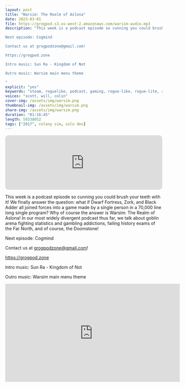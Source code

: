 ```yaml
---
layout: post
title: "Warsim: The Realm of Aslona"
date: 2023-03-01
file: https://grogpod.s3.us-west-2.amazonaws.com/warsim-audio.mp3
description: "This week is a podcast episode so cunning you could brush your teeth with it! We finally answer the question: what if Dwarf Fortress, Zork, and Black Adder all joined forces into a game made by a single person in a 70,000 line long single program? Why of course the answer is Warsim: The Realm of Aslona! In our most widely divergent podcast thus far, we talk about goblin arena fighting statistics and gambling addictions, failing history exams of the Far North, and of course, the Doomstone!

Next episode: Cogmind

Contact us at grogpodzone@gmail.com!

https://grogpod.zone

Intro music: Sun Ra - Kingdom of Not

Outro music: Warsim main menu theme

"
explicit: "yes" 
keywords: "steam, roguelike, podcast, gaming, rogue-like, rogue-lite, roguelite"
voices: "scott, will, colin"
cover-img: /assets/img/warsim.png
thumbnail-img: /assets/img/warsim.png
share-img: /assets/img/warsim.png
duration: "01:16:45"
length: 59338052 
tags: ["2017", colony sim, solo dev]
---
```


<iframe allow="autoplay *; encrypted-media *; fullscreen *; clipboard-write" frameborder="0" height="175" style="width:100%;max-width:660px;overflow:hidden;border-radius:10px;" sandbox="allow-forms allow-popups allow-same-origin allow-scripts allow-storage-access-by-user-activation allow-top-navigation-by-user-activation" src="https://embed.podcasts.apple.com/us/podcast/warsim-the-realm-of-aslona/id1650474911?i=1000602345163&theme=auto"></iframe>

This week is a podcast episode so cunning you could brush your teeth with it! We finally answer the question: what if Dwarf Fortress, Zork, and Black Adder all joined forces into a game made by a single person in a 70,000 line long single program? Why of course the answer is Warsim: The Realm of Aslona! In our most widely divergent podcast thus far, we talk about goblin arena fighting statistics and gambling addictions, failing history exams of the Far North, and of course, the Doomstone!

Next episode: Cogmind

Contact us at grogpodzone@gmail.com!

https://grogpod.zone

Intro music: Sun Ra - Kingdom of Not

Outro music: Warsim main menu theme

<div class="embed-responsive embed-responsive-16by9">
<iframe width="560" height="315" src="https://www.youtube.com/embed/MJ9JyKhPJlQ" title="YouTube video player" frameborder="0" allow="accelerometer; autoplay; clipboard-write; encrypted-media; gyroscope; picture-in-picture" allowfullscreen></iframe>
</div>


